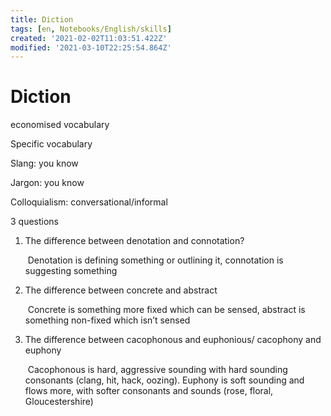 ```yaml
---
title: Diction
tags: [en, Notebooks/English/skills]
created: '2021-02-02T11:03:51.422Z'
modified: '2021-03-10T22:25:54.864Z'
---
```


# Diction

economised vocabulary

Specific vocabulary

Slang: you know

Jargon: you know

Colloquialism: conversational/informal



3 questions

1. The difference between denotation and connotation?

   ​		Denotation is defining something or outlining it, connotation is suggesting something

2. The difference between concrete and abstract

   ​		Concrete is something more fixed which can be sensed, abstract is something non-fixed which isn’t sensed

3. The difference between cacophonous and euphonious/ cacophony and euphony

   ​		Cacophonous is hard, aggressive sounding with hard sounding consonants (clang, hit, hack, oozing). Euphony is soft sounding and flows more, with softer consonants and sounds (rose, floral, Gloucestershire)
